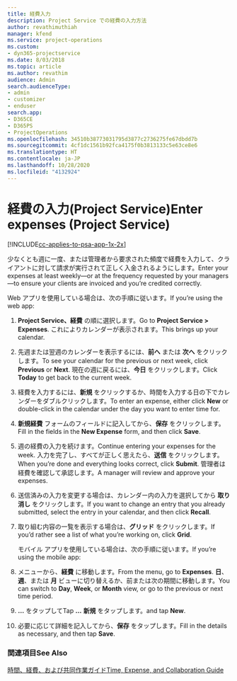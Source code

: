 ```yaml
---
title: 経費入力
description: Project Service での経費の入力方法
author: revathimuthiah
manager: kfend
ms.service: project-operations
ms.custom:
- dyn365-projectservice
ms.date: 8/03/2018
ms.topic: article
ms.author: revathim
audience: Admin
search.audienceType:
- admin
- customizer
- enduser
search.app:
- D365CE
- D365PS
- ProjectOperations
ms.openlocfilehash: 34510b38773031795d3877c2736275fe67dbdd7b
ms.sourcegitcommit: 4cf1dc1561b92fca4175f0b3813133c5e63ce8e6
ms.translationtype: HT
ms.contentlocale: ja-JP
ms.lasthandoff: 10/28/2020
ms.locfileid: "4132924"
---
```

# <a name="enter-expenses-project-service"></a><span data-ttu-id="d3d77-103">経費の入力(Project Service)</span><span class="sxs-lookup"><span data-stu-id="d3d77-103">Enter expenses (Project Service)</span></span>

[!INCLUDE[cc-applies-to-psa-app-1x-2x](../includes/cc-applies-to-psa-app-1x-2x.md)]

<span data-ttu-id="d3d77-104">少なくとも週に一度、または管理者から要求された頻度で経費を入力して、クライアントに対して請求が実行されて正しく入金されるようにします。</span><span class="sxs-lookup"><span data-stu-id="d3d77-104">Enter your expenses at least weekly—or at the frequency requested by your managers—to ensure your clients are invoiced and you’re credited correctly.</span></span>  
  
 <span data-ttu-id="d3d77-105">Web アプリを使用している場合は、次の手順に従います。</span><span class="sxs-lookup"><span data-stu-id="d3d77-105">If you’re using the web app:</span></span>  
  
1. <span data-ttu-id="d3d77-106">**Project Service、経費** の順に選択します。</span><span class="sxs-lookup"><span data-stu-id="d3d77-106">Go to **Project Service > Expenses**.</span></span> <span data-ttu-id="d3d77-107">これによりカレンダーが表示されます。</span><span class="sxs-lookup"><span data-stu-id="d3d77-107">This brings up your calendar.</span></span>  
  
2. <span data-ttu-id="d3d77-108">先週または翌週のカレンダーを表示するには、**前へ** または **次へ** をクリックします。</span><span class="sxs-lookup"><span data-stu-id="d3d77-108">To see your calendar for the previous or next week, click **Previous** or **Next**.</span></span> <span data-ttu-id="d3d77-109">現在の週に戻るには、**今日** をクリックします。</span><span class="sxs-lookup"><span data-stu-id="d3d77-109">Click **Today** to get back to the current week.</span></span>  
  
3. <span data-ttu-id="d3d77-110">経費を入力するには、**新規** をクリックするか、時間を入力する日の下でカレンダーをダブルクリックします。</span><span class="sxs-lookup"><span data-stu-id="d3d77-110">To enter an expense, either click **New** or double-click in the calendar under the day you want to enter time for.</span></span>  
  
4. <span data-ttu-id="d3d77-111">**新規経費** フォームのフィールドに記入してから、**保存** をクリックします。</span><span class="sxs-lookup"><span data-stu-id="d3d77-111">Fill in the fields in the **New Expense** form, and then click **Save**.</span></span>  
  
5. <span data-ttu-id="d3d77-112">週の経費の入力を続けます。</span><span class="sxs-lookup"><span data-stu-id="d3d77-112">Continue entering your expenses for the week.</span></span> <span data-ttu-id="d3d77-113">入力を完了し、すべてが正しく思えたら、**送信** をクリックします。</span><span class="sxs-lookup"><span data-stu-id="d3d77-113">When you’re done and everything looks correct, click **Submit**.</span></span> <span data-ttu-id="d3d77-114">管理者は経費を確認して承認します。</span><span class="sxs-lookup"><span data-stu-id="d3d77-114">A manager will review and approve your expenses.</span></span>  
  
6. <span data-ttu-id="d3d77-115">送信済みの入力を変更する場合は、カレンダー内の入力を選択してから **取り消し** をクリックします。</span><span class="sxs-lookup"><span data-stu-id="d3d77-115">If you want to change an entry that you already submitted, select the entry in your calendar, and then click **Recall**.</span></span>  
  
7. <span data-ttu-id="d3d77-116">取り組む内容の一覧を表示する場合は、**グリッド** をクリックします。</span><span class="sxs-lookup"><span data-stu-id="d3d77-116">If you’d rather see a list of what you’re working on, click **Grid**.</span></span>  
  
   <span data-ttu-id="d3d77-117">モバイル アプリを使用している場合は、次の手順に従います。</span><span class="sxs-lookup"><span data-stu-id="d3d77-117">If you’re using the mobile app:</span></span>  
  
8. <span data-ttu-id="d3d77-118">メニューから、**経費** に移動します。</span><span class="sxs-lookup"><span data-stu-id="d3d77-118">From the menu, go to **Expenses**.</span></span>     <span data-ttu-id="d3d77-119">**日**、**週**、または **月** ビューに切り替えるか、前または次の期間に移動します。</span><span class="sxs-lookup"><span data-stu-id="d3d77-119">You can switch to **Day**, **Week**, or **Month** view, or go to the previous or next time period.</span></span>  
  
9. <span data-ttu-id="d3d77-120">**…** をタップして</span><span class="sxs-lookup"><span data-stu-id="d3d77-120">Tap **…**</span></span> <span data-ttu-id="d3d77-121">**新規** をタップします。</span><span class="sxs-lookup"><span data-stu-id="d3d77-121">and tap **New**.</span></span>  
  
10. <span data-ttu-id="d3d77-122">必要に応じて詳細を記入してから、**保存** をタップします。</span><span class="sxs-lookup"><span data-stu-id="d3d77-122">Fill in the details as necessary, and then tap **Save**.</span></span>  
  
### <a name="see-also"></a><span data-ttu-id="d3d77-123">関連項目</span><span class="sxs-lookup"><span data-stu-id="d3d77-123">See Also</span></span>  
 [<span data-ttu-id="d3d77-124">時間、経費、および共同作業ガイド</span><span class="sxs-lookup"><span data-stu-id="d3d77-124">Time, Expense, and Collaboration Guide</span></span>](../psa/time-expense-collaboration-guide.md)
